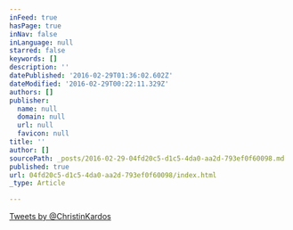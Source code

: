 ```yaml
---
inFeed: true
hasPage: true
inNav: false
inLanguage: null
starred: false
keywords: []
description: ''
datePublished: '2016-02-29T01:36:02.602Z'
dateModified: '2016-02-29T00:22:11.329Z'
authors: []
publisher:
  name: null
  domain: null
  url: null
  favicon: null
title: ''
author: []
sourcePath: _posts/2016-02-29-04fd20c5-d1c5-4da0-aa2d-793ef0f60098.md
published: true
url: 04fd20c5-d1c5-4da0-aa2d-793ef0f60098/index.html
_type: Article

---
```

[Tweets by @ChristinKardos][0]

[0]: https://twitter.com/ChristinKardos